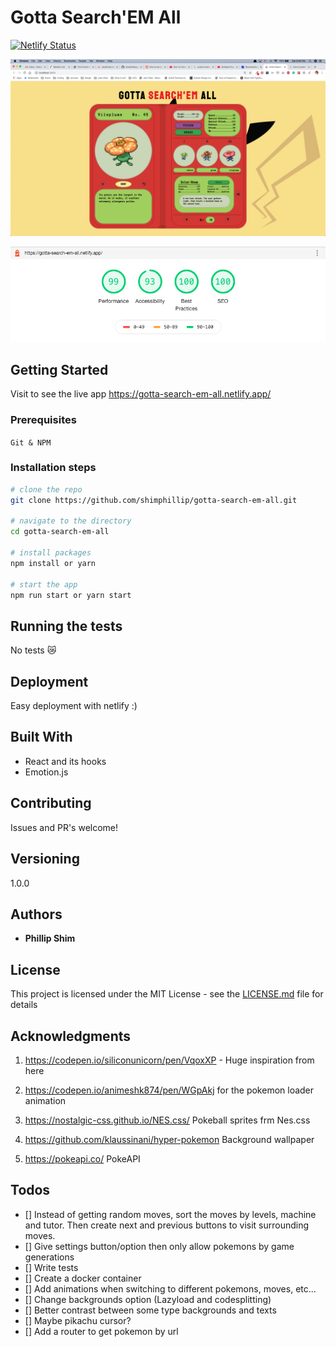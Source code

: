 # Gotta Search'EM All

[![Netlify Status](https://api.netlify.com/api/v1/badges/9db2adc2-c53f-4c74-b7b6-ed358dadd1f7/deploy-status)](https://app.netlify.com/sites/gotta-search-em-all/deploys)

![screenshot](./docs/screenshot.png)

![screenshot](./docs/performance.png)

## Getting Started

Visit to see the live app https://gotta-search-em-all.netlify.app/

### Prerequisites

`Git & NPM`

### Installation steps

```zsh
# clone the repo
git clone https://github.com/shimphillip/gotta-search-em-all.git

# navigate to the directory
cd gotta-search-em-all

# install packages
npm install or yarn

# start the app
npm run start or yarn start
```

## Running the tests

No tests 😿

## Deployment

Easy deployment with netlify :)

## Built With

- React and its hooks
- Emotion.js

## Contributing

Issues and PR's welcome!

## Versioning

1.0.0

## Authors

- **Phillip Shim**

## License

This project is licensed under the MIT License - see the [LICENSE.md](LICENSE.md) file for details

## Acknowledgments

1. https://codepen.io/siliconunicorn/pen/VqoxXP - Huge inspiration from here

2. https://codepen.io/animeshk874/pen/WGpAkj for the pokemon loader animation

3. https://nostalgic-css.github.io/NES.css/ Pokeball sprites frm Nes.css

4. https://github.com/klaussinani/hyper-pokemon Background wallpaper

5. https://pokeapi.co/ PokeAPI

## Todos

- [] Instead of getting random moves, sort the moves by levels, machine and tutor. Then create next and previous buttons to visit surrounding moves.
- [] Give settings button/option then only allow pokemons by game generations
- [] Write tests
- [] Create a docker container
- [] Add animations when switching to different pokemons, moves, etc...
- [] Change backgrounds option (Lazyload and codesplitting)
- [] Better contrast between some type backgrounds and texts
- [] Maybe pikachu cursor?
- [] Add a router to get pokemon by url
